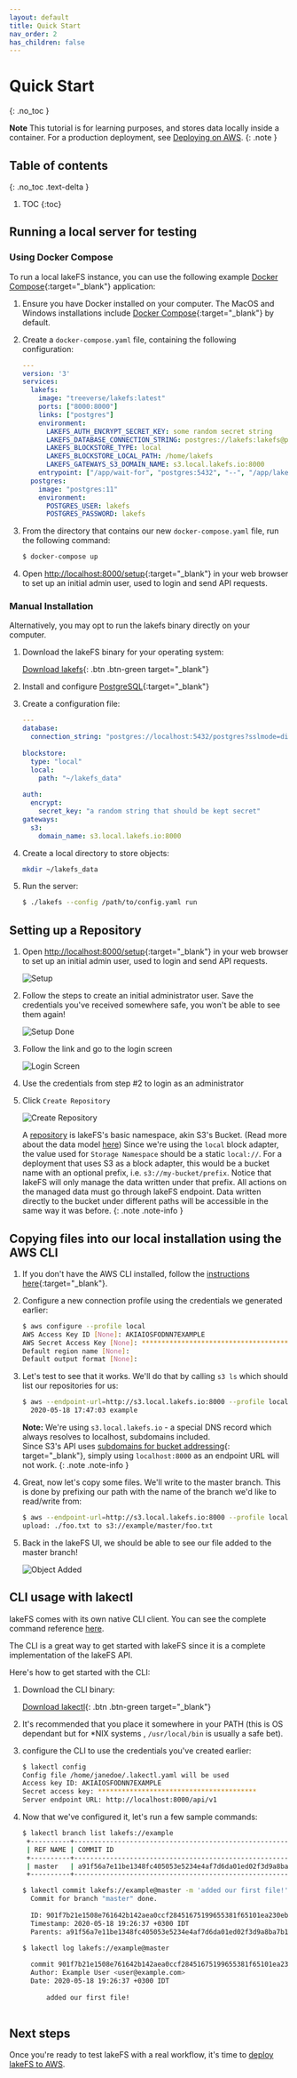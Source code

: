 ```yaml
---
layout: default
title: Quick Start
nav_order: 2
has_children: false
---
```


# Quick Start
{: .no_toc }

**Note** This tutorial is for learning purposes, and stores data locally inside a container.
For a production deployment, see [Deploying on AWS](deploying/index.md).
{: .note }

## Table of contents
{: .no_toc .text-delta }

1. TOC
{:toc}

## Running a local server for testing

###  Using Docker Compose

To run a local lakeFS instance, you can use the following example [Docker Compose](https://docs.docker.com/compose/){:target="_blank"} application:

1. Ensure you have Docker installed on your computer. The MacOS and Windows installations include [Docker Compose](https://docs.docker.com/compose/){:target="_blank"} by default.

1. Create a `docker-compose.yaml` file, containing the following configuration:

   ```yaml
   ---
   version: '3'
   services:
     lakefs:
       image: "treeverse/lakefs:latest"
       ports: ["8000:8000"]
       links: ["postgres"]
       environment:
         LAKEFS_AUTH_ENCRYPT_SECRET_KEY: some random secret string
         LAKEFS_DATABASE_CONNECTION_STRING: postgres://lakefs:lakefs@postgres/postgres?sslmode=disable
         LAKEFS_BLOCKSTORE_TYPE: local
         LAKEFS_BLOCKSTORE_LOCAL_PATH: /home/lakefs
         LAKEFS_GATEWAYS_S3_DOMAIN_NAME: s3.local.lakefs.io:8000
       entrypoint: ["/app/wait-for", "postgres:5432", "--", "/app/lakefs", "run"]
     postgres:
       image: "postgres:11"
       environment:
         POSTGRES_USER: lakefs
         POSTGRES_PASSWORD: lakefs
   ```

1. From the directory that contains our new `docker-compose.yaml` file, run the following command:

   ```bash
   $ docker-compose up
   ```

1. Open [http://localhost:8000/setup](http://localhost:8000/setup){:target="_blank"} in your web browser to set up an initial admin user, used to login and send API requests.


### Manual Installation 

Alternatively, you may opt to run the lakefs binary directly on your computer.

1. Download the lakeFS binary for your operating system:

   [Download lakefs](downloads.md){: .btn .btn-green target="_blank"}

1. Install and configure [PostgreSQL](https://www.postgresql.org/download/){:target="_blank"}

1. Create a configuration file:
    
   ```yaml
   ---
   database:
     connection_string: "postgres://localhost:5432/postgres?sslmode=disable"
    
   blockstore: 
     type: "local"
     local:
       path: "~/lakefs_data"
    
   auth:
     encrypt:
       secret_key: "a random string that should be kept secret"
   gateways:
     s3:
       domain_name: s3.local.lakefs.io:8000
   ```

1. Create a local directory to store objects:

   ```sh
   mkdir ~/lakefs_data
   ```

1. Run the server:
    
   ```bash
   $ ./lakefs --config /path/to/config.yaml run
   ```

## Setting up a Repository

1. Open [http://localhost:8000/setup](http://localhost:8000/setup){:target="_blank"} in your web browser to set up an initial admin user, used to login and send API requests.

   ![Setup](assets/img/setup.png)

1. Follow the steps to create an initial administrator user. Save the credentials you've received somewhere safe, you won't be able to see them again!

   ![Setup Done](assets/img/setup_done.png)

1. Follow the link and go to the login screen

   ![Login Screen](assets/img/login.png)

1. Use the credentials from step #2 to login as an administrator
1. Click `Create Repository`
    
   ![Create Repository](assets/img/repo_create.png)

   A [repository](branching/model.md#repositories) is lakeFS's basic namespace, akin S3's Bucket. (Read more about the data model [here](branching/model.md))
   Since we're using the `local` block adapter, the value used for `Storage Namespace` should be a static `local://`.
   For a deployment that uses S3 as a block adapter, this would be a bucket name with an optional prefix, i.e. `s3://my-bucket/prefix`.
   Notice that lakeFS will only manage the data written under that prefix. All actions on the managed data must go through lakeFS endpoint.
   Data written directly to the bucket under different paths will be accessible in the same way it was before.
   {: .note .note-info }



## Copying files into our local installation using the AWS CLI

1. If you don't have the AWS CLI installed, follow the [instructions here](https://docs.aws.amazon.com/cli/latest/userguide/cli-chap-install.html){:target="_blank"}.
1. Configure a new connection profile using the credentials we generated earlier:

   ```bash
   $ aws configure --profile local
   AWS Access Key ID [None]: AKIAIOSFODNN7EXAMPLE
   AWS Secret Access Key [None]: ****************************************
   Default region name [None]:
   Default output format [None]:
   ```
1. Let's test to see that it works. We'll do that by calling `s3 ls` which should list our repositories for us:
   
   ```bash
   $ aws --endpoint-url=http://s3.local.lakefs.io:8000 --profile local s3 ls
     2020-05-18 17:47:03 example
   ```
   
   **Note:** We're using `s3.local.lakefs.io` - a special DNS record which always resolves to localhost, subdomains included.  
   Since S3's API uses [subdomains for bucket addressing](https://aws.amazon.com/blogs/aws/amazon-s3-path-deprecation-plan-the-rest-of-the-story/){: target="_blank"}, simply using `localhost:8000` as an endpoint URL will not work.
   {: .note .note-info }

1. Great, now let's copy some files. We'll write to the master branch. This is done by prefixing our path with the name of the branch we'd like to read/write from:

   ```bash
   $ aws --endpoint-url=http://s3.local.lakefs.io:8000 --profile local s3 cp ./foo.txt s3://example/master/
   upload: ./foo.txt to s3://example/master/foo.txt
   ```

1. Back in the lakeFS UI, we should be able to see our file added to the master branch!

   ![Object Added](assets/img/object_added.png)

## CLI usage with lakectl

lakeFS comes with its own native CLI client. You can see the complete command reference [here](reference/commands.md).

The CLI is a great way to get started with lakeFS since it is a complete implementation of the lakeFS API.

Here's how to get started with the CLI:

1. Download the CLI binary:

   [Download lakectl](downloads.md){: .btn .btn-green target="_blank"}


1. It's recommended that you place it somewhere in your PATH (this is OS dependant but for *NIX systems , `/usr/local/bin` is usually a safe bet).
1. configure the CLI to use the credentials you've created earlier:

   ```bash
   $ lakectl config
   Config file /home/janedoe/.lakectl.yaml will be used
   Access key ID: AKIAIOSFODNN7EXAMPLE
   Secret access key: ****************************************
   Server endpoint URL: http://localhost:8000/api/v1
   ```

1. Now that we've configured it, let's run a few sample commands:

   ```bash
   $ lakectl branch list lakefs://example
    +----------+------------------------------------------------------------------+
    | REF NAME | COMMIT ID                                                        |
    +----------+------------------------------------------------------------------+
    | master   | a91f56a7e11be1348fc405053e5234e4af7d6da01ed02f3d9a8ba7b1f71499c8 |
    +----------+------------------------------------------------------------------+
   
   $ lakectl commit lakefs://example@master -m 'added our first file!'
     Commit for branch "master" done.
     
     ID: 901f7b21e1508e761642b142aea0ccf28451675199655381f65101ea230ebb87
     Timestamp: 2020-05-18 19:26:37 +0300 IDT
     Parents: a91f56a7e11be1348fc405053e5234e4af7d6da01ed02f3d9a8ba7b1f71499c8

   $ lakectl log lakefs://example@master
     
     commit 901f7b21e1508e761642b142aea0ccf28451675199655381f65101ea230ebb87
     Author: Example User <user@example.com>
     Date: 2020-05-18 19:26:37 +0300 IDT
     
         added our first file!
     
   ```

## Next steps

Once you're ready to test lakeFS with a real workflow, it's time to [deploy lakeFS to AWS](deploying/index.md).
